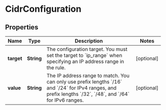 # CidrConfiguration

## Properties
Name | Type | Description | Notes
------------ | ------------- | ------------- | -------------
**target** | **String** | The configuration target. You must set the target to &#x60;ip_range&#x60; when specifying an IP address range in the rule. |  [optional]
**value** | **String** | The IP address range to match. You can only use prefix lengths &#x60;/16&#x60; and &#x60;/24&#x60; for IPv4 ranges, and prefix lengths &#x60;/32&#x60;, &#x60;/48&#x60;, and &#x60;/64&#x60; for IPv6 ranges. |  [optional]
